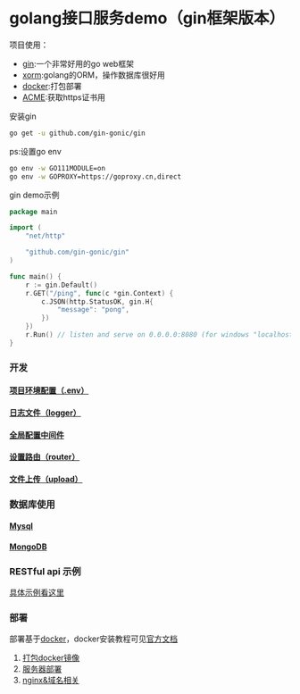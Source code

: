  # golang接口服务demo（gin框架版本）

项目使用：  
+ [gin](https://github.com/gin-gonic/gin):一个非常好用的go web框架  
+ [xorm](https://xorm.io/):golang的ORM，操作数据库很好用
+ [docker](https://www.docker.com/):打包部署
+ [ACME](https://github.com/acmesh-official/acme.sh):获取https证书用

安装gin
```sh
go get -u github.com/gin-gonic/gin
```
ps:设置go env
```sh
go env -w GO111MODULE=on
go env -w GOPROXY=https://goproxy.cn,direct
```

gin demo示例
```go
package main

import (
	"net/http"

	"github.com/gin-gonic/gin"
)

func main() {
	r := gin.Default()
	r.GET("/ping", func(c *gin.Context) {
		c.JSON(http.StatusOK, gin.H{
			"message": "pong",
		})
	})
	r.Run() // listen and serve on 0.0.0.0:8080 (for windows "localhost:8080")
}
```

### 开发

#### [项目环境配置（.env）](./docs/env.md)
#### [日志文件（logger）](./docs/log.md)
#### [全局配置中间件](./docs/globalConf.md)
#### [设置路由（router）](./docs/router.md)
#### [文件上传（upload）]()

### 数据库使用

#### [Mysql](./docs/mysql.md)
#### [MongoDB](./docs/mongodb.md)
### RESTful api 示例
[具体示例看这里](./docs/restful.md)


### 部署

部署基于[docker](https://www.docker.com/)，docker安装教程可见[官方文档](https://docs.docker.com/get-docker/)

1. [打包docker镜像](./docs/build.md)
2. [服务器部署](./docs/deploy.md)
3. [nginx&域名相关](./docs/domain.md)
